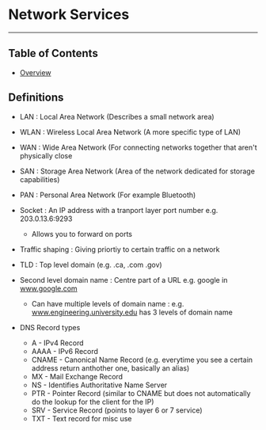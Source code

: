 # Network Services

- - - -

## Table of Contents

* [Overview](https://github.com/Mr-Bally/DevNotes/blob/main/Networks/NetworkServices.md#definitions)

## Definitions

* LAN : Local Area Network (Describes a small network area)
* WLAN : Wireless Local Area Network (A more specific type of LAN)
* WAN : Wide Area Network (For connecting networks together that aren't physically close
* SAN : Storage Area Network (Area of the network dedicated for storage capabilities)
* PAN : Personal Area Network (For example Bluetooth)

* Socket : An IP address with a tranport layer port number e.g. 203.0.13.6:9293
  * Allows you to forward on ports
* Traffic shaping : Giving priortiy to certain traffic on a network
* TLD : Top level domain (e.g. .ca, .com .gov)
* Second level domain name : Centre part of a URL e.g. google in www.google.com
  * Can have multiple levels of domain name : e.g. www.engineering.university.edu has 3 levels of domain name

* DNS Record types
  * A - IPv4 Record
  * AAAA - IPv6 Record
  * CNAME - Canonical Name Record (e.g. everytime you see a certain address return anthother one, basically an alias)
  * MX - Mail Exchange Record
  * NS - Identifies Authoritative Name Server
  * PTR - Pointer Record (similar to CNAME but does not automatically do the lookup for the client for the IP)
  * SRV - Service Record (points to layer 6 or 7 service)
  * TXT - Text record for misc use
  